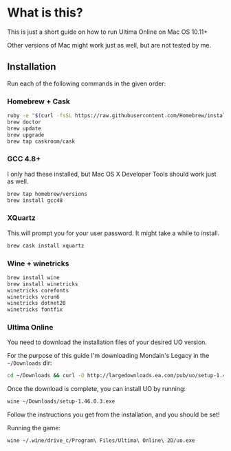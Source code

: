 # What is this?
This is just a short guide on how to run Ultima Online on Mac OS 10.11+

Other versions of Mac might work just as well, but are not tested by me.  

## Installation
Run each of the following commands in the given order:

### Homebrew + Cask
```bash
ruby -e "$(curl -fsSL https://raw.githubusercontent.com/Homebrew/install/master/install)"
brew doctor
brew update
brew upgrade
brew tap caskroom/cask
```

### GCC 4.8+
I only had these installed, but Mac OS X Developer Tools should work just as well.
```bash
brew tap homebrew/versions
brew install gcc48
```

### XQuartz
This will prompt you for your user password. It might take a while to install.

```bash
brew cask install xquartz
```

### Wine + winetricks
```bash
brew install wine
brew install winetricks
winetricks corefonts
winetricks vcrun6
winetricks dotnet20
winetricks fontfix
```

### Ultima Online
You need to download the installation files of your desired UO version.

For the purpose of this guide I'm downloading Mondain's Legacy in the ```~/Downloads``` dir:

```bash
cd ~/Downloads && curl -O http://largedownloads.ea.com/pub/uo/setup-1.46.0.3.exe
```

Once the download is complete, you can install UO by running:

```bash
wine ~/Downloads/setup-1.46.0.3.exe
```

Follow the instructions you get from the installation, and you should be set!  

Running the game:

```bash
wine ~/.wine/drive_c/Program\ Files/Ultima\ Online\ 2D/uo.exe
```
